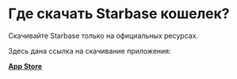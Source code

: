 # Где скачать Starbase кошелек?

Скачивайте Starbase только на официальных ресурсах.

Здесь дана ссылка на скачивание приложения:


[**App Store**](https://apps.apple.com/app/bank-bitcoin-wallet/id1447619907)
